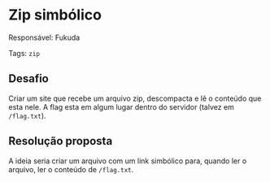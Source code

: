 # Zip simbólico

Responsável: Fukuda

Tags: `zip`

## Desafio

Criar um site que recebe um arquivo zip, descompacta e lê o conteúdo que esta nele. A flag esta em algum lugar dentro do servidor (talvez em `/flag.txt`).

## Resolução proposta

A ideia seria criar um arquivo com um link simbólico para, quando ler o arquivo, ler o conteúdo de `/flag.txt`.
